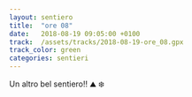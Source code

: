 ```yaml
---
layout: sentiero
title:  "ore 08"
date:   2018-08-19 09:05:00 +0100
track:  /assets/tracks/2018-08-19-ore_08.gpx
track_color: green
categories: sentieri
---
```


Un altro bel sentiero!! :mountain: :snowflake: